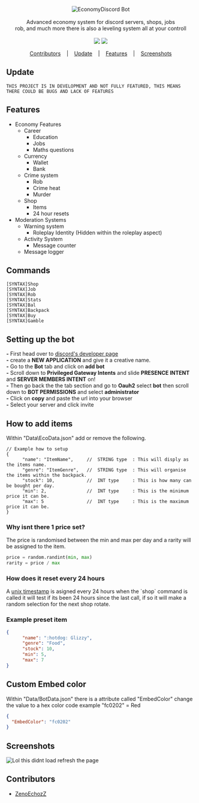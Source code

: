
<p align=center>

  <img src="https://i.imgur.com/0Eqx8wH.png" alt="EconomyDiscord Bot" />

  <br>
  <br>
  <span>Advanced economy system for discord servers, shops, jobs<br>
rob, and much more there is also a leveling system all at your controll<br></span>
  <br>
  <a target="_blank" href="https://www.python.org/downloads/" title="Python version"><img src="https://img.shields.io/badge/python-3.7|3.8|3.9-green.svg"></a>
  <a target="_blank" href="https://github.com/Rapptz/discord.py" title="Python version"><img src="https://img.shields.io/badge/discord.py-1.6.0-blue.svg"></a>
</p>

<p align="center">
  <a href="#Contributors">Contributors</a>
  &nbsp;&nbsp;&nbsp;|&nbsp;&nbsp;&nbsp;
  <a href="#Update">Update</a>
  &nbsp;&nbsp;&nbsp;|&nbsp;&nbsp;&nbsp;
  <a href="#Features">Features</a>
  &nbsp;&nbsp;&nbsp;|&nbsp;&nbsp;&nbsp;
  <a href="#Screenshots">Screenshots</a>
</p>

## Update
```console
THIS PROJECT IS IN DEVELOPMENT AND NOT FULLY FEATURED, THIS MEANS THERE COULD BE BUGS AND LACK OF FEATURES
```

## Features
* Economy Features
  * Career
    * Education
    * Jobs
    * Maths questions
  * Currency
    * Wallet
    * Bank
  * Crime system
    * Rob
    * Crime heat
    * Murder
  * Shop
    * Items
    * 24 hour resets
* Moderation Systems
  * Warning system
    * Roleplay Identity (Hidden within the roleplay aspect)
  * Activity System
    * Message counter
  * Message logger
  
  
## Commands
```console
[SYNTAX]Shop
[SYNTAX]Job
[SYNTAX]Rob
[SYNTAX]Stats
[SYNTAX]Bal
[SYNTAX]Backpack
[SYNTAX]Buy
[SYNTAX]Gamble
```
## Setting up the bot

<strong>-</strong> First head over to <a href="https://discord.com/developers/applications">discord's developer page</a> <br>
<strong>-</strong> create a <strong>NEW APPLICATION</strong> and give it a creative name.<br>
<strong>-</strong> Go to the <strong>Bot</strong> tab and click on <strong>add bot</strong><br>
<strong>-</strong> Scroll down to <strong>Privileged Gateway Intents</strong> and slide <strong>PRESENCE INTENT</strong> and <strong>SERVER MEMBERS INTENT</strong> on!<br>
<strong>-</strong> Then go back the the tab section and go to <strong>Oauh2</strong> select <strong>bot</strong> then scroll down to <strong>BOT PERMISSIONS</strong> and select <strong>administrator</strong><br>
<strong>-</strong> Click on <strong>copy</strong> and paste the url into your browser<br>
<strong>-</strong> Select your server and click invite<br>


## How to add items
Within "Data\EcoData.json" add or remove the following.
```console
// Example how to setup
{
      "name": "ItemName",     //  STRING type  : This will disply as the items name.
      "genre": "ItemGenre",   //  STRING type  : This will organise the items within the backpack.
      "stock": 10,            //  INT type     : This is how many can be bought per day.
      "min": 2,               //  INT type     : This is the minimum price it can be.
      "max": 5                //  INT type     : This is the maximum price it can be.
}
```
<h3>Why isnt there 1 price set?</h3>
The price is randomised between the min and max per day and a rarity will be assigned to the item.

```python
price = random.randint(min, max)
rarity = price / max
```
<h3>How does it reset every 24 hours</h3>
A <a href="https://en.wikipedia.org/wiki/Unix_timestamp">unix timestamp</a> is asigned every 24 hours when the `shop` command is called
it will test if its been 24 hours since the last call, if so it will make a random selection for the next shop rotate.

<h3>Example preset item</h3>

```json
{
      "name": ":hotdog: Glizzy",
      "genre": "Food",
      "stock": 10,
      "min": 5,
      "max": 7
}
```

## Custom Embed color
Within "Data/BotData.json" there is a attribute called "EmbedColor" change the value to a hex color code example "fc0202" = Red
```json
{
  "EmbedColor": "fc0202"
}
```

## Screenshots
<img src="https://i.imgur.com/lOG2vOe.png" alt="Lol this didnt load refresh the page" />

## Contributors
* [ZenoEchozZ](https://github.com/NotReeceHarris) 

